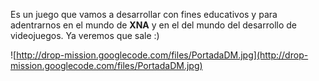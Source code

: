 Es un juego que vamos a desarrollar con fines educativos y para adentrarnos en el mundo de **XNA**
y en el del mundo del desarrollo de videojuegos. Ya veremos que sale :)

![http://drop-mission.googlecode.com/files/PortadaDM.jpg](http://drop-mission.googlecode.com/files/PortadaDM.jpg)